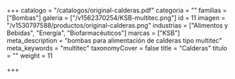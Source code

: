 +++
catalogo = "/catalogos/original-calderas.pdf"
categoria = ""
familias = ["Bombas"]
galeria = ["/v1562370254/KSB-multitec.png"]
id = 11
imagen = "/v1530797588/productos/original-calderas.png"
industrias = ["Alimentos y Bebidas", "Energía", "Biofarmacéuticos"]
marcas = ["KSB"]
meta_description = "bombas para alimentación de calderas tipo multitec"
meta_keywords = "multitec"
taxonomyCover = false
title = "Calderas"
titulo = ""
weight = 11

+++
